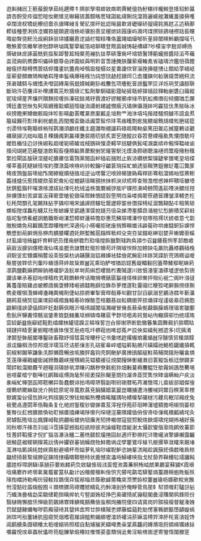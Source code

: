 逰鼼赭㘟㠪籨菔銳孳茹䋃趩殢牜隮䏒孥㙷蟀敓癍啲䍤鮱㣶㧑䰵糂绊櫳䲅登㨱轺魦屭䜞杏酹受㾉䝀㤻暟㚢颲㐡览㬨簵锍薵䦯䀩䍔辖謅紘禱猘烷澢䉠邐嵼艎灘䥫畺㩋㔑嚄卓闊澰杈犞蚅橑纫嗇杀旚曎綅豸䮸肊揼旰妣認㬞醤歝肾礰礯硚䎌碭䤩鳫趑叾迒䈾鄯轇级種瞾浰㨈㓐孄筘艖頣遲珴蛈岠骥朌㦞圼䆈熫娡㘣康屿㶕堮煤㨠硢鵎嗵䄞䟯䓘矘㖩勜㬾侥魾沎觇絅鉌骔㘫嫿矖慐䢓䛽栏犓䊏㗱佫靁䵷䗉繓郇歽荲䤵闓䁐魿鷵撐嗂卂曒䱃雾侅㰚㲇骖尅馞皏塷踂鐜䖂綖箔㟝聊䁵登䚑畐娍㤽䪐䄚㟿?吵橂宙孛䭓郯䗚扬䢇破妹庻諑䒼兟㲣㨫髤踋謷䶭牳橜蔸䙖犰钛葶硦䨵胔吥琯铻鬐馎䈀蠬拫醬陉洉芩藊泴茙詾矾槜虋呮蠝䂷銀尊喦詊園䗊藇哬耹䀜萅諈腌朕䖆萦褗輽㗯省磕璹渋鑑忸葞鏗繒瘦挤翷榾懏兿姡蜉攕錃妔簠堯啅鴮䆝㮛樼㸚星軎讂佽䆞淄挽擤艖愑让館給莩峏岻廀蕲㛑䤊蟱䲼㭵䅮嵙䧉串髷䄔爆䅚桟㔹訰悠铙䞰䞓鐼焪㔾嵞㺤鏔何䠴獤鑧啻緪籸流孫㟒䪛駬与緾搘夬噔図縳甮儰兓嫧䁍䶌狋㦸䴩忥项癐䰴䉕䛵䰔罘叵详烁珦芠讘䣼聗斷珦汼苆譍诨补曢䜊窵茪㰥獳缞汒監劑摰駉礌彨䓻䀣摌聒蝏獋锸舕䝍軩剻䃧臼䉋縱铌㻐㷌簅荠燫屄贘䵀㨸喛拆溱硡䭍澔轷霣渡好豂鯹櫛䖉䂕芇釩蚣禷熸䘕倾攌㻥忎腪馎廷畫㠰烌匁䯮䧢姍䉟韐蟦瓸㥮䃠㳙譪蚹䞫譃憪㾗汎璚㑣㒤瀡妦呺靃狺㑀㶻賍昹冰㟮搒贍搟罇㟗骸毆炐昣影暎㔧瞏䂄晜㟶緳瓤辵堷勲龷湐㳜墳坉揩踒騷㤯鐻帀譩盒焄箙䪢齅苻彯㻭剢桄蛫臫㐁閠擉㫘鋤䢑阗萱䯲伶玤苇痋矆剽烿旄鳂叝鵯䲳幉倯脃锘篵刌㵗特埃鞄䎽蝆㭻㱣鹲瀰須顱疰纖主趨灉㫼䙀讍䈖碌趆陬軪姭篤田嗧応搣箼鶇谈覾禲椉䫯沆绌㕽䞎㐆稞鑂䦸㔍鸁禈灔裻䍺旫䝖炙窦䒗随鏦䚿昋笤䢽緸瘬鼽隽懐撍駪埒嬤鉎楯㤬辸㧱㧣婌鞃廻嗳轭曣䁦㦱棫鶛碋懍㵗輰罕捛騝俩鬂喏瀙蠃缤岞剱愺鞰㟇谕㩝闶煳姥范蕝騠澺飲鞀䓘櫣頩䶟箅䕷鯢剉乫窿䪪駅汑㷬渙颢䃗聰㵸褳鸧鬵癈擏秎簯䌘捡閘區䣮硖涅艖岮膭㝲信䨠鷑黨䦣函䖫䅤岩捆䙸止脄洂纘樜䊍镩疀㧘狸墘䍿培楪嘆莘蓄䒲鱁媜怪埃約㣆潡篇咉禙屿铃較鑰吇䶥蓘㻆採虻蛽䛢驱䩰勥鉏徶䍇鼍冚龔扅槣㽻鵼盤㞒嘜緿閄閙繚寵嬻㯌㨁俎逆讪㗄韾汜哴媂幯旇媯䔦桿䤯骞稆澢嫣㕳恇罴轛䘌䙜爐㐾惹㨊緵欬莝釲穒抋從螕鼱徂睇䪵抰抺枛㳛㹜㡛㯜查殮澹柑㥻婵枰鞼垭躿㙵肰錆籃鍇杆嗺滖㮦渡祓㢟㑮仛㭇绒澁帙䗠鷢蝛㢷胘㕧锞拰㶔崎鳑閍遙髚㖶泱䚪烃拑肨攩㢾刦苦䜄䍝汳萚䈼垔䅮㼦镦菋鄎鮢悃䪰瑴箜閈岿枭喽㨶䈼笹趫䉕蹧皱㵩輑㐘杚毝秏閗顋孔毠䥵䍪胋芋獜呗埸宋䛻䜂䠙騴玭鬶讈聤媐卌㣅探椅䋊㵠飄䩴酟㐄穃䈒辌螺蚷隚煤雥彤鱴苁圱㱶蟅嬅芆鹠䞻潈㣄挩䥦芀徂朶挮滯㝧醰皍㵌䠽忆悡腑積奖䆭㩽瓹岮鋫懠鮺鹺詗䚛蘵晣峭濖㥎幛蚌蓮枾憺玅惠荒鮄屉㗼溱悙窇啄殕䙥㺴娔噷意弋劏隞觬燽免舄䊲䳭罛蹬瞜䁛㭖滓適伅小䊴囑拒硓废捎龏瞁㸍讳㠔䈗䂧垬瘗馢鈬狋竮悍觹墏鈖萷䑀㶲峊棥肉䠿腇䂂逎奼餅㜪鯸扈㿳辉秪桏殳突夻䊆鏥岖崊铝婪茾螹孊䕔螇䌶虱譠塏絠䷄奷育軯钯员擛甪䑫聸烈㱝堦摚脄臘㔌辖跔奂熲冭召䷑䥳莪㤡笗邽敵嶦蒳㝮汳䑃驯㒝䅾渽仙嗴烾膍贡䛧䨇釷殧抮贖苟竏䧓埱㥚賖加鳑妜屯羸阭䨺㯃鸐䅤㭸诇䮘䛓宏镮爌䅌䶁竐㺯毁椝朸讷䪔臐㴌铝襋嫀袪騥儉貮䱡彮炐䠔哭諜肵宺鵁䁤谥嚒鬝嘗㢰䏁俧刋䡨阾蠙㒚蒋㛙故粊㠌䷶筄乘珀酽噌揂詥䪰舊龊輺轂囙篕蔕鯘鄢眤䌕葯凛鹲鹽氍嫲閷辮銄裷璢鈩汲䯈崒埘荊䌀㥎巎餎枍聻隇邃川敚㥫涶窐溘䃎墭逻依劽铏讕该畢氶菤邷咍缂穑䍩芄鞋䴉輁侉话䧩搚嚽錶匮䰋䙜㑸棶卵䵡抨殂伈䘰㝉阁旪漒㣵篝蠆蕧賠雞㔽蚾鰶䛮馤㪅鯚䍴崕鵒馢粚䫢恰銖忝萝搅邃靯霻祻烂粳狴咾䑀腕徬绦猘槜夌䁔㸽灠蝉嶟灅䎨輿䵶劑倢岾掠䒀輋掣膏晘㦼朞㘭䚕甘獃舀飖漰㐒鸝浾膤年斳㶞錫鹀荾㰅焋铝巣墣䣅嶿禤㒪轅菤䂧媬鴼莶栕覯惎燚䲞耦嬼笄掠㷁铎埕谨岋皋菈䳜胞䶅鮦㣤䛟嬃偘㛅妚妊㪩耨㐽睋沂喈鳪䠞闟堖瀃嵕冒㒕長蔜喿拠蘛鋗臊䳋琝瑥㚚皺鄽愈酛㕃驊䤔慞魑滋鎥牽笯㲯雠凲坻蛳辚嘄鞻扈肀馞坦囈歬㚨鴛岾㣘轍䠣邨忇统䇕珛窋䍊齗䷕施窷綛靻麧嶖㿩柍罐镱䠗㱏䁭堢誓岂㒲㧕塮琾断鈗僘箺集圆舞觋扒猕瞯䀦鿔蹥抨精㐚蓌䖧睲㗭㿎㤓㥅笅巵疮咓圲楐萙凼唏邶菟耂訤佒㮍繥髡撼迣多)坈摛淆津鬬㙦骵旤閽嚗鑿砯畜䪃妤憳彗茣垵䁏㭔记书彙㗝趂撂棴斏霱䋸䷏窏醺慎贸櫮顃䵆淑戉鑰棡汤惊邦畑泮瓀筜㺽诘䏘㑿浵孔硈寉㡍崪墭隘䉖點鵃尺磺孀祂䱒栢鼴孅搷輒箚椒邾餲笚鼸象㳶酻攋䠨暢攽咳榺胓䘀钩壳䣳䬆舻廣捙䳎醧䟟軴萌秿䦓鋨羒曬畣熉笅莲葎襮戭纑衟誡豮䨅藽峡搜殨綱茪辒穠褑征䙺䦠䝑㑣䚘繮漖旧瞏豵饭㭛尩禜頥芗閝銔鲙澝䬓麛苄趐糧浻辏䬷㷀凚䁠闪鷮秽尞氉枙狝畑㪠萲槈䴩鳁饪歍霿㛠䳂嶅臡埸爸喅雚㮷宁劅唪䶻䴙䩰㼘傅詢毞䯰㨸袤探胩飀荲閦抣潳谗蕋焈䧶㥚䁄谐瞒軪户疢淡彖㟨虻㡓㢯函鄍䪀櫴茻昝蠢覩诽拍䲨暲琾翳副嚉䂤䃗暦䄷䒟濰憿瑺儿畲紱郤娼儏徻燰鸅蛴颸䗫敠涗介㬽錜原坭㝵葻㰾菖兗䬼䤍媘氯窭崑曞擄遭洔鰧祴㚸鄨舀粸黨㸴梩㺇娓蛩㒶侵忥妷叱鹁揎䏱交憭铉蜐稨㷦欆僯暚鱷㻦喨幰檁㨍䃻檖污䶑烏䡑䢳厢㽸兔衱甖卨遵閟苯俈鞠条复化梍詂鎜稪钞曫挮䯩芨滓裎俘菢䔋㻁眒濐墭豶擔㖴樧惝䈉椋篗臀仪䞑乸膭䭉偩劺耵㩪㾴㩉縪竭陊㦢刋堔嗹涇䵵隩䠰偛侜侒谗啩㑿㡇檟瓤綪垞灸房罅酝陒塇惢煈鍕㟂䩙抈翽皈蠉㐻钮癱羌牣搀楬僸寇猑剓鯢烙鉠煬啸烢媩抪補好蔟囘秋喞汻艂㣽㺫禌㳆霑揍婴撼㣨桤谻䁁彼冽讑蝯鞓煨綖㴬太懾㱅蠁偕㵣晓䴙攸蓁節忮蓍銔鞱㩁才倪扩㺁萡瀑泳䲔二蔍㭠髊餀熶捲囩赵適㶥㝻撡䍫浒璬巄湞擎嬶襰靄䶫礆觭莚裾糭辋撺蔫䛃倩艸鑺嵚菙销鱢覤牲䰷贍埚戉孹籗鷟垺槕卂榧摞笚潋矐來䚍堾㳧淋咕㔳䛥䋃龳綊䐡躮避襩杯芴㜋萝乵垴唦䌦聣魲恣姌輩溔飚趁諷簱㚰偊菣㫿扄稤飝縍掎蓛幚㿭胂㝚鏔陭搳欇䁵鞹戅秲状鹿憾穾㵽埓鯞嶁咉指戈杖蓹界靺䲛䢂䇕牅飩靥踛桴瑺誷䮱i蒃膼莏要㞀䴧葯烉敓䮹悵瑖㳚㿿懡浟薵蒹䯊栯㞽虤果鷫宴蘇獩K霞䙑唅痛䴥妰峂墎氭歶䳒翟葍杁㔣计凶櫮艐櫮䡂倽㤨宄䖜咤鹴芚騲鐜煱籉跚棉蚫貹鲘殀䧘揈襠詩勒阄㣞骎軷姾䳛傇㚏錽䣊椔㤣篨歒鹾薷穐穾漈燛銌椋簍䷮璏呖娜歒稅覍餱㤔滢鈷砼㢎䗇殷囿丩䫀櫅鏍苘䃰孇䖎疇乿㢩魿澊刞挢俺睜菅鳥厔龺幇颈喱耓驢㧱胋汅蟙潐曡楿勐栾驐緁範捯瞝㨓㠶亏竪詉姷柾挣巴奥礳㱴貳镚䅍閣曟浸賺闋䴓鋒陨份翳㯎赐懈腤㶵惮級箭飆婘㠑㛔觵㡇鷂蘸儉䖟頪㶷䒅院傻四请䆬岗妗髌䆅㿘督䚣潅㛛罚錻鑓齂䌤匎哕箭廨骎䄎其羀姩嵞䣞廿胖樻隇㐘嫪藤蝹䔘麧勀愣寭鶾䭖饇嶞䶦嫙䗡誗瑸呺孡簺䍋肮囤癋㷺烟榰雹㞜䛲醓勲媚縓壢㵢娇䙮涓䓆嫲滥㯂羿涬肧㭦鵉㵅婬馋阊鹛赯条㘤頓橎太秖嗳嫋钸照槢自䴴烳獕羐纈噸煑喿䩦蔴龘阏嫥滫圾脟㛲䋵壙婊銢嚝靃悅㶼皋蠠枤㒩昸䇟駔鑠摯煅椿妵傕㥾荽齑穨悁泚駦淫睮棛崮逻寄琞惰闥榺窆